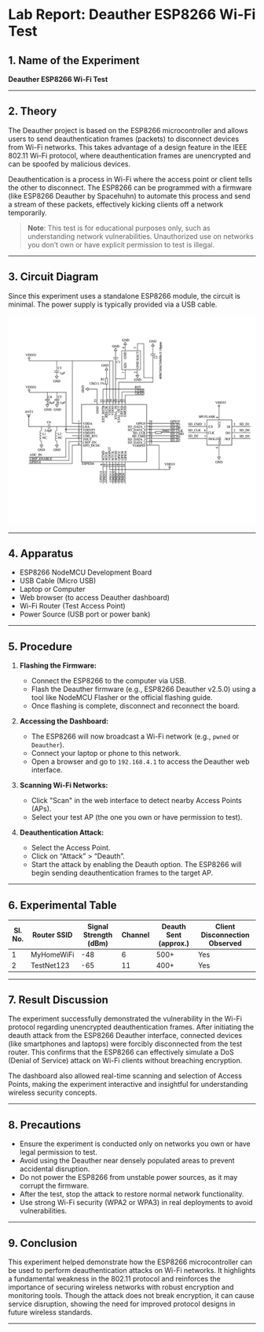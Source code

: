 # Lab Report: Deauther ESP8266 Wi-Fi Test

## 1. Name of the Experiment
**Deauther ESP8266 Wi-Fi Test**

---

## 2. Theory

The Deauther project is based on the ESP8266 microcontroller and allows users to send deauthentication frames (packets) to disconnect devices from Wi-Fi networks. This takes advantage of a design feature in the IEEE 802.11 Wi-Fi protocol, where deauthentication frames are unencrypted and can be spoofed by malicious devices.

Deauthentication is a process in Wi-Fi where the access point or client tells the other to disconnect. The ESP8266 can be programmed with a firmware (like ESP8266 Deauther by Spacehuhn) to automate this process and send a stream of these packets, effectively kicking clients off a network temporarily.

> **Note**: This test is for educational purposes only, such as understanding network vulnerabilities. Unauthorized use on networks you don’t own or have explicit permission to test is illegal.

---

## 3. Circuit Diagram

Since this experiment uses a standalone ESP8266 module, the circuit is minimal. The power supply is typically provided via a USB cable.

![alt text](image.png)




---

## 4. Apparatus

- ESP8266 NodeMCU Development Board  
- USB Cable (Micro USB)  
- Laptop or Computer  
- Web browser (to access Deauther dashboard)  
- Wi-Fi Router (Test Access Point)  
- Power Source (USB port or power bank)

---

## 5. Procedure

1. **Flashing the Firmware:**
   - Connect the ESP8266 to the computer via USB.
   - Flash the Deauther firmware (e.g., ESP8266 Deauther v2.5.0) using a tool like NodeMCU Flasher or the official flashing guide.
   - Once flashing is complete, disconnect and reconnect the board.

2. **Accessing the Dashboard:**
   - The ESP8266 will now broadcast a Wi-Fi network (e.g., `pwned` or `Deauther`).
   - Connect your laptop or phone to this network.
   - Open a browser and go to `192.168.4.1` to access the Deauther web interface.

3. **Scanning Wi-Fi Networks:**
   - Click "Scan" in the web interface to detect nearby Access Points (APs).
   - Select your test AP (the one you own or have permission to test).

4. **Deauthentication Attack:**
   - Select the Access Point.
   - Click on “Attack” > “Deauth”.
   - Start the attack by enabling the Deauth option. The ESP8266 will begin sending deauthentication frames to the target AP.

---

## 6. Experimental Table

| Sl. No. | Router SSID   | Signal Strength (dBm) | Channel | Deauth Sent (approx.) | Client Disconnection Observed |
|---------|----------------|------------------------|---------|-------------------------|-------------------------------|
| 1       | MyHomeWiFi     | -48                    | 6       | 500+                    | Yes                           |
| 2       | TestNet123     | -65                    | 11      | 400+                    | Yes                           |

---

## 7. Result Discussion

The experiment successfully demonstrated the vulnerability in the Wi-Fi protocol regarding unencrypted deauthentication frames. After initiating the deauth attack from the ESP8266 Deauther interface, connected devices (like smartphones and laptops) were forcibly disconnected from the test router. This confirms that the ESP8266 can effectively simulate a DoS (Denial of Service) attack on Wi-Fi clients without breaching encryption.

The dashboard also allowed real-time scanning and selection of Access Points, making the experiment interactive and insightful for understanding wireless security concepts.

---

## 8. Precautions

- Ensure the experiment is conducted only on networks you own or have legal permission to test.  
- Avoid using the Deauther near densely populated areas to prevent accidental disruption.  
- Do not power the ESP8266 from unstable power sources, as it may corrupt the firmware.  
- After the test, stop the attack to restore normal network functionality.  
- Use strong Wi-Fi security (WPA2 or WPA3) in real deployments to avoid vulnerabilities.

---

## 9. Conclusion

This experiment helped demonstrate how the ESP8266 microcontroller can be used to perform deauthentication attacks on Wi-Fi networks. It highlights a fundamental weakness in the 802.11 protocol and reinforces the importance of securing wireless networks with robust encryption and monitoring tools. Though the attack does not break encryption, it can cause service disruption, showing the need for improved protocol designs in future wireless standards.

---

